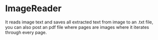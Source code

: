 # ImageReader
It reads image text and saves all extracted text from image to an .txt file, you can also post an pdf file where pages are images where it iterates through every page.
